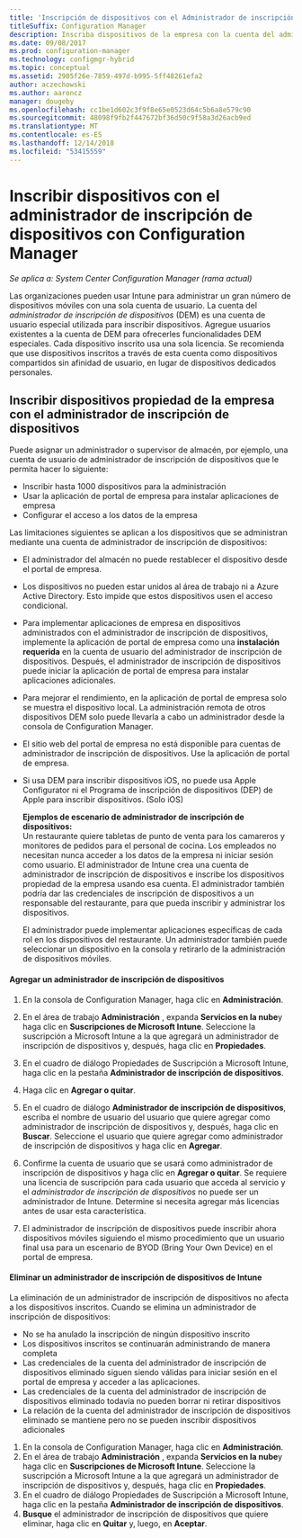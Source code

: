 ```yaml
---
title: 'Inscripción de dispositivos con el Administrador de inscripción de dispositivos '
titleSuffix: Configuration Manager
description: Inscriba dispositivos de la empresa con la cuenta del administrador de inscripción de dispositivos con System Center Configuration Manager.
ms.date: 09/08/2017
ms.prod: configuration-manager
ms.technology: configmgr-hybrid
ms.topic: conceptual
ms.assetid: 2905f26e-7859-497d-b995-5ff48261efa2
author: aczechowski
ms.author: aaroncz
manager: dougeby
ms.openlocfilehash: cc1be1d602c3f9f8e65e0523d64c5b6a8e579c90
ms.sourcegitcommit: 48098f9fb2f447672bf36d50c9f58a3d26acb9ed
ms.translationtype: MT
ms.contentlocale: es-ES
ms.lasthandoff: 12/14/2018
ms.locfileid: "53415559"
---
```

# <a name="enroll-devices-with-device-enrollment-manager-with-configuration-manager"></a>Inscribir dispositivos con el administrador de inscripción de dispositivos con Configuration Manager

*Se aplica a: System Center Configuration Manager (rama actual)*

Las organizaciones pueden usar Intune para administrar un gran número de dispositivos móviles con una sola cuenta de usuario. La cuenta del *administrador de inscripción de dispositivos* (DEM) es una cuenta de usuario especial utilizada para inscribir dispositivos. Agregue usuarios existentes a la cuenta de DEM para ofrecerles funcionalidades DEM especiales. Cada dispositivo inscrito usa una sola licencia. Se recomienda que use dispositivos inscritos a través de esta cuenta como dispositivos compartidos sin afinidad de usuario, en lugar de dispositivos dedicados personales.  

## <a name="enroll-corporate-owned-devices-with-the-device-enrollment-manager"></a>Inscribir dispositivos propiedad de la empresa con el administrador de inscripción de dispositivos  
 Puede asignar un administrador o supervisor de almacén, por ejemplo, una cuenta de usuario de administrador de inscripción de dispositivos que le permita hacer lo siguiente:  

-   Inscribir hasta 1000 dispositivos para la administración  
-   Usar la aplicación de portal de empresa para instalar aplicaciones de empresa  
-   Configurar el acceso a los datos de la empresa  

Las limitaciones siguientes se aplican a los dispositivos que se administran mediante una cuenta de administrador de inscripción de dispositivos:

- El administrador del almacén no puede restablecer el dispositivo desde el portal de empresa.  
- Los dispositivos no pueden estar unidos al área de trabajo ni a Azure Active Directory. Esto impide que estos dispositivos usen el acceso condicional.
- Para implementar aplicaciones de empresa en dispositivos administrados con el administrador de inscripción de dispositivos, implemente la aplicación de portal de empresa como una **instalación requerida** en la cuenta de usuario del administrador de inscripción de dispositivos. Después, el administrador de inscripción de dispositivos puede iniciar la aplicación de portal de empresa para instalar aplicaciones adicionales.
- Para mejorar el rendimiento, en la aplicación de portal de empresa solo se muestra el dispositivo local. La administración remota de otros dispositivos DEM solo puede llevarla a cabo un administrador desde la consola de Configuration Manager.
- El sitio web del portal de empresa no está disponible para cuentas de administrador de inscripción de dispositivos. Use la aplicación de portal de empresa.
- Si usa DEM para inscribir dispositivos iOS, no puede usa Apple Configurator ni el Programa de inscripción de dispositivos (DEP) de Apple para inscribir dispositivos. (Solo iOS) 

  **Ejemplos de escenario de administrador de inscripción de dispositivos:**   
  Un restaurante quiere tabletas de punto de venta para los camareros y monitores de pedidos para el personal de cocina. Los empleados no necesitan nunca acceder a los datos de la empresa ni iniciar sesión como usuario. El administrador de Intune crea una cuenta de administrador de inscripción de dispositivos e inscribe los dispositivos propiedad de la empresa usando esa cuenta. El administrador también podría dar las credenciales de inscripción de dispositivos a un responsable del restaurante, para que pueda inscribir y administrar los dispositivos.  

  El administrador puede implementar aplicaciones específicas de cada rol en los dispositivos del restaurante. Un administrador también puede seleccionar un dispositivo en la consola y retirarlo de la administración de dispositivos móviles.  

#### <a name="add-a-device-enrollment-manager"></a>Agregar un administrador de inscripción de dispositivos  

1.  En la consola de Configuration Manager, haga clic en **Administración**.  

2.  En el área de trabajo **Administración** , expanda **Servicios en la nube**y haga clic en **Suscripciones de Microsoft Intune**. Seleccione la suscripción a Microsoft Intune a la que agregará un administrador de inscripción de dispositivos y, después, haga clic en **Propiedades**.  

3.  En el cuadro de diálogo Propiedades de Suscripción a Microsoft Intune, haga clic en la pestaña **Administrador de inscripción de dispositivos**.  

4.  Haga clic en **Agregar o quitar**.  

5.  En el cuadro de diálogo **Administrador de inscripción de dispositivos**, escriba el nombre de usuario del usuario que quiere agregar como administrador de inscripción de dispositivos y, después, haga clic en **Buscar**. Seleccione el usuario que quiere agregar como administrador de inscripción de dispositivos y haga clic en **Agregar**.  

6.  Confirme la cuenta de usuario que se usará como administrador de inscripción de dispositivos y haga clic en **Agregar o quitar**.  Se requiere una licencia de suscripción para cada usuario que acceda al servicio y el *administrador de inscripción de dispositivos* no puede ser un administrador de Intune. Determine si necesita agregar más licencias antes de usar esta característica.  

7.  El administrador de inscripción de dispositivos puede inscribir ahora dispositivos móviles siguiendo el mismo procedimiento que un usuario final usa para un escenario de BYOD (Bring Your Own Device) en el portal de empresa.  

#### <a name="delete-a-device-enrollment-manager-from-intune"></a>Eliminar un administrador de inscripción de dispositivos de Intune  
La eliminación de un administrador de inscripción de dispositivos no afecta a los dispositivos inscritos. Cuando se elimina un administrador de inscripción de dispositivos:  
- No se ha anulado la inscripción de ningún dispositivo inscrito  
- Los dispositivos inscritos se continuarán administrando de manera completa  
- Las credenciales de la cuenta del administrador de inscripción de dispositivos eliminado siguen siendo válidas para iniciar sesión en el portal de empresa y acceder a las aplicaciones.  
- Las credenciales de la cuenta del administrador de inscripción de dispositivos eliminado todavía no pueden borrar ni retirar dispositivos  
- La relación de la cuenta del administrador de inscripción de dispositivos eliminado se mantiene pero no se pueden inscribir dispositivos adicionales

1.  En la consola de Configuration Manager, haga clic en **Administración**.  
2.  En el área de trabajo **Administración** , expanda **Servicios en la nube**y haga clic en **Suscripciones de Microsoft Intune**. Seleccione la suscripción a Microsoft Intune a la que agregará un administrador de inscripción de dispositivos y, después, haga clic en **Propiedades**.  
3.  En el cuadro de diálogo Propiedades de Suscripción a Microsoft Intune, haga clic en la pestaña **Administrador de inscripción de dispositivos**.  
4.  **Busque** el administrador de inscripción de dispositivos que quiere eliminar, haga clic en **Quitar** y, luego, en **Aceptar**.  
